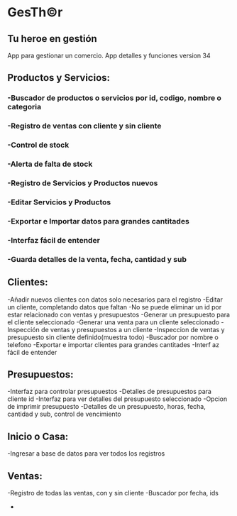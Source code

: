 # GesTh©r 
## Tu heroe en gestión
App para gestionar un comercio. 
App detalles y funciones version 34

## Productos y Servicios:
###  -Buscador de productos o servicios por id, codigo, nombre o categoria
###  -Registro de ventas con cliente y sin cliente
###  -Control de stock
###  -Alerta de falta de stock
###  -Registro de Servicios y Productos nuevos
###  -Editar Servicios y Productos
###  -Exportar e Importar datos para grandes cantitades
###  -Interfaz fácil de entender 
###  -Guarda detalles de la venta, fecha, cantidad y sub


## Clientes:
  -Añadir nuevos clientes con datos solo necesarios para el registro
  -Editar un cliente, completando datos que faltan
  -No se puede eliminar un id por estar relacionado con ventas y presupuestos
  -Generar un presupuesto para el cliente seleccionado
  -Generar una venta para un cliente seleccionado
  -Inspección de ventas y presupuestos a un cliente
  -Inspeccion de ventas y presupuesto sin cliente definido(muestra todo)
  -Buscador por nombre o telefono
  -Exportar e importar clientes para grandes cantitades
  -Interf
  az fácil de entender

## Presupuestos:
  -Interfaz para controlar presupuestos
  -Detalles de presupuestos para cliente id
  -Interfaz para ver detalles del presupuesto seleccionado
  -Opcion de imprimir presupuesto 
  -Detalles de un presupuesto, horas, fecha, cantidad y sub, control de vencimiento

## Inicio o Casa:
  -Ingresar a base de datos para ver todos los registros

## Ventas:
  -Registro de todas las ventas, con y sin cliente
  -Buscador por fecha, ids 







-

